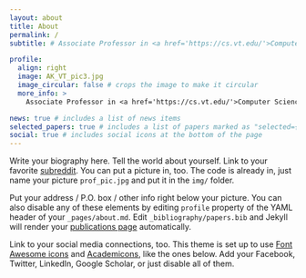 ```yaml
---
layout: about
title: About
permalink: /
subtitle: # Associate Professor in <a href='https://cs.vt.edu/'>Computer Science @ Virginia Tech</a> &#9702; AI &#8644; Science &#9702; Knowledge-guided ML

profile:
  align: right
  image: AK_VT_pic3.jpg
  image_circular: false # crops the image to make it circular
  more_info: >
    Associate Professor in <a href='https://cs.vt.edu/'>Computer Science @ Virginia Tech</a> &#9702; AI &#8644; Science &#9702; Knowledge-guided ML # <p>Address: <a href='https://www.vt.edu/about/locations/buildings/data-and-decision-sciences.html'>D&DS Building</a> 438 </p>

news: true # includes a list of news items
selected_papers: true # includes a list of papers marked as "selected={true}"
social: true # includes social icons at the bottom of the page
---
```


<!---
[bio, teaching, publications, news, projects, prospective students, cv]: #


--->

Write your biography here. Tell the world about yourself. Link to your favorite [subreddit](http://reddit.com). You can put a picture in, too. The code is already in, just name your picture `prof_pic.jpg` and put it in the `img/` folder.

Put your address / P.O. box / other info right below your picture. You can also disable any of these elements by editing `profile` property of the YAML header of your `_pages/about.md`. Edit `_bibliography/papers.bib` and Jekyll will render your [publications page](/al-folio/publications/) automatically.

Link to your social media connections, too. This theme is set up to use [Font Awesome icons](https://fontawesome.com/) and [Academicons](https://jpswalsh.github.io/academicons/), like the ones below. Add your Facebook, Twitter, LinkedIn, Google Scholar, or just disable all of them.
